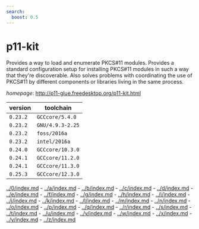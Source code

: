 ```yaml
---
search:
  boost: 0.5
---
```

# p11-kit

Provides a way to load and enumerate PKCS#11 modules.  Provides a standard configuration setup for installing  PKCS#11 modules in such a way that they're discoverable.  Also solves problems with coordinating the use of PKCS#11  by different components or libraries living in the same process.

*homepage*: <http://p11-glue.freedesktop.org/p11-kit.html>

version | toolchain
--------|----------
``0.23.2`` | ``GCCcore/5.4.0``
``0.23.2`` | ``GNU/4.9.3-2.25``
``0.23.2`` | ``foss/2016a``
``0.23.2`` | ``intel/2016a``
``0.24.0`` | ``GCCcore/10.3.0``
``0.24.1`` | ``GCCcore/11.2.0``
``0.24.1`` | ``GCCcore/11.3.0``
``0.25.3`` | ``GCCcore/12.3.0``

[../0/index.md](0) - [../a/index.md](a) - [../b/index.md](b) - [../c/index.md](c) - [../d/index.md](d) - [../e/index.md](e) - [../f/index.md](f) - [../g/index.md](g) - [../h/index.md](h) - [../i/index.md](i) - [../j/index.md](j) - [../k/index.md](k) - [../l/index.md](l) - [../m/index.md](m) - [../n/index.md](n) - [../o/index.md](o) - [../p/index.md](p) - [../q/index.md](q) - [../r/index.md](r) - [../s/index.md](s) - [../t/index.md](t) - [../u/index.md](u) - [../v/index.md](v) - [../w/index.md](w) - [../x/index.md](x) - [../y/index.md](y) - [../z/index.md](z)

